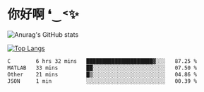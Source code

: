 # 你好啊 ❛‿˂✨

![Anurag's GitHub stats](https://github-readme-stats.vercel.app/api?username=ZombieFly&count_private=true&show_icons=true)

[![Top Langs](https://github-readme-stats.vercel.app/api/top-langs/?username=ZombieFly&layout=compact&count_private=true&hide=Ruby,makefile)](https://github.com/anuraghazra/github-readme-stats)

<!--START_SECTION:waka-->

```txt
C        6 hrs 32 mins   █████████████████████▓░░░   87.25 %
MATLAB   33 mins         ██░░░░░░░░░░░░░░░░░░░░░░░   07.50 %
Other    21 mins         █▒░░░░░░░░░░░░░░░░░░░░░░░   04.86 %
JSON     1 min           ░░░░░░░░░░░░░░░░░░░░░░░░░   00.39 %
```

<!--END_SECTION:waka-->

